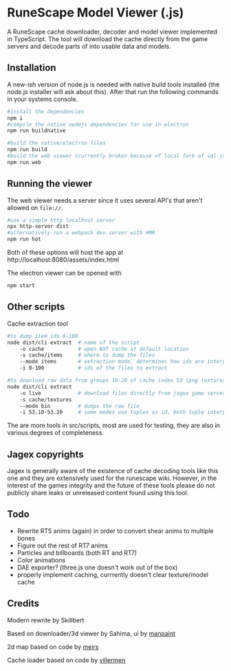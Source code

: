 # RuneScape Model Viewer (.js)
A RuneScape cache downloader, decoder and model viewer implemented in TypeScript. The tool will download the cache directly from the game servers and decode parts of into usable data and models. 

## Installation
A new-ish version of node.js is needed with native build tools installed (the node.js installer will ask about this).
After that run the following commands in your systems console.

```sh
#install the dependencies
npm i
#compile the native nodejs dependencies for use in electron
npm run buildnative

#build the native/electron files
npm run build
#build the web viewer (currently broken because of local fork of sql.js)
npm run web
```

## Running the viewer
The web viewer needs a server since it uses several API's that aren't allowed on `file://`.
```sh
#use a simple http localhost server
npx http-server dist
#alternatively run a webpack dev server with HMR
npm run hot
```
Both of these options will host the app at http://localhost:8080/assets/index.html

The electron viewer can be opened with
```sh
npm start
```

## Other scripts
Cache extraction tool
```sh
#to dump item ids 0-100
node dist/cli extract  # name of the script
    -o cache           # open NXT cache at default location
    -s cache/items     # where to dump the files
    --mode items       # extraction mode, determines how ids are interpreted and the format of the output
    -i 0-100           # ids of the files to extract

#to download raw data from groups 10-20 of cache index 53 (png textures)
node dist/cli extract
    -o live            # download files directly from jagex game servers
	-s cache/textures
	--mode bin         # dumps the raw file
	-i 53.10-53.20     # some modes use tuples as id, both tuple interpretation and range interpolation depend on mode
```
The are more tools in src/scripts, most are used for testing, they are also in various degrees of completeness.

## Jagex copyrights
Jagex is generally aware of the existence of cache decoding tools like this one and they are extensively used for the runescape wiki. However, in the interest of the games integrity and the future of these tools please do not publicly share leaks or unreleased content found using this tool.

## Todo
* Rewrite RT5 anims (again) in order to convert shear anims to multiple bones
* Figure out the rest of RT7 anims
* Particles and billboards (both RT and RT7)
* Color animations
* DAE exporter? (three.js one doesn't work out of the box)
* properly implement caching, currrently doesn't clear texture/model cache

## Credits
Modern rewrite by Skillbert

Based on downloader/3d viewer by Sahima, ui by [manpaint](https://github.com/manpaint)

2d map based on code by [mejrs](https://github.com/mejrs)

Cache loader based on code by [villermen](https://github.com/villermen)
